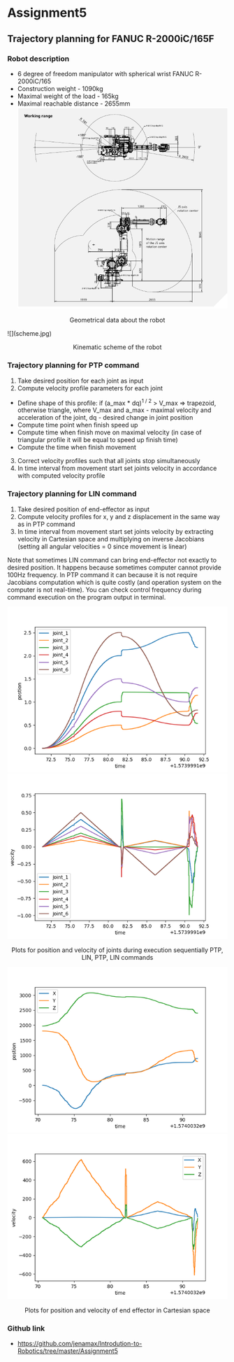 # Assignment5
## Trajectory planning for  FANUC R-2000iC/165F

### Robot description
- 6 degree of freedom manipulator with spherical wrist FANUC R-2000iC/165
- Construction weight - 1090kg
- Maximal weight of the load - 165kg
- Maximal reachable distance - 2655mm
![](fanuc.png)
<p align='center'> Geometrical data about the robot </p>
![](scheme.jpg)
<p align='center'> Kinematic scheme of the robot </p>

### Trajectory planning for PTP command
1. Take desired position for each joint as input
2. Compute velocity profile parameters for each joint
  - Define shape of this profile: if (a_max * dq)<sup>1 / 2</sup> > V_max => trapezoid, otherwise triangle, where V_max and a_max - maximal velocity and acceleration of the joint, dq - desired change in joint position
  - Compute time point when finish speed up
  - Compute time when finish move on maximal velocity (in case of triangular profile it will be equal to speed up finish time)
  - Compute the time when finish movement
3. Correct velocity profiles such that all joints stop simultaneously
4. In time interval from movement start set joints velocity in accordance with computed velocity profile

### Trajectory planning for LIN command
1. Take desired position of end-effector as input
2. Compute velocity profiles for x, y and z displacement in the same way as in PTP command
3. In time interval from movement start set joints velocity by extracting velocity in Cartesian space and multiplying on inverse Jacobians (setting all angular velocities = 0 since movement is linear)

Note that sometimes LIN command can bring end-effector not exactly to desired position. It happens because sometimes computer cannot provide 100Hz frequency. In PTP command it can because it is not require Jacobians computation which is quite costly (and operation system on the computer is not real-time). You can check control frequency during command execution on the program output in terminal.

![](jp.png)
![](jv.png)
<p align='center'> Plots for position and velocity of joints during execution sequentially PTP, LIN, PTP, LIN commands</p>

![](xyz_p.png)
![](xyz_v.png)
<p align='center'> Plots for position and velocity of end effector in Cartesian space</p>

### Github link
- https://github.com/jenamax/Introdution-to-Robotics/tree/master/Assignment5
